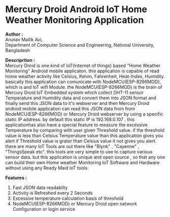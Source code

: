 # Mercury Droid Android IoT Home Weather Monitoring Application

<b>Author :</b> <br>
Arunav Mallik Avi, <br>
Department of Computer Science and Engineering, 
National University, Bangladesh

<b>Descriprtion :</b> <br>
Mercury Droid is one kind of IoT(Internet of things) based "Home Weather Monitoring"
Android mobile applicaton. this application is capable of read home weather activity
like Celsius, Kelvin, Fahrenheit, Heat-Index, Humidity. basically this application can 
comunicate with NodeMCU(ESP-8266MOD), which is and IoT wifi Module. the NodeMCU(ESP-8266MOD) 
is the brain of Mercury Droid IoT Embedded system which collect DHT-11 sensor Temperature
and Humidity data and convert them into JSON format and finally send this JSON data to it's 
webserver and then Mercury Droid android mobile application can read this JSON data from
from NodeMCU(ESP-8266MOD) or Mercury Droid webserver by using a specific static IP address. 
by default this static IP is 192.168.0.107 . this applicationhas also have a special feature to
measure the excessive Temperature by comparing with user given Threshold value. 
if the threshold value is less than Celsius Temperature value than this application 
gives you alert if Threshold value is grater than Celsius value it not gives you alert. 
there are many IoT Tools are out there like "Blynk" , "Cayenne" , "ThingsSpeak etc". 
this tools are very simple to use to capture various sensor data. but this application is unique and open source , 
so that any one can build their own Home weather Monitoring IoT Software and Hardware without using any Ready Maid IoT tools. 

<b>Features :</b>
1. Fast JSON data readabilty
2. Activity is Refreshed every 2 Seconds
3. Excessive temperature calculation basis of threshold
4. NodeMCU(ESP-8266MOD) or Mercury Droid open network Configuration or login service

